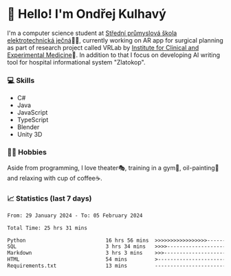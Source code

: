 # 👋 Hello! I'm Ondřej Kulhavý

I'm a computer science student at [Střední průmyslová škola elektrotechnická ječná](https://www.spsejecna.cz/)👨‍🎓, currently working on AR app for surgical planning as part of research project called VRLab by [Institute for Clinical and Experimental Medicine](https://www.ikem.cz/en/)🏥.
In addition to that I focus on developing AI writing tool for hospital informational system "Zlatokop".

### 💻 Skills
- C#
- Java
- JavaScript
- TypeScript
- Blender
- Unity 3D

### 🏋️‍♂️ Hobbies

Aside from programming, I love theater🎭, training in a gym💪, oil-painting🎨 and relaxing with cup of coffee☕.
### 📈 Statistics (last 7 days)
<!--START_SECTION:waka-->

```txt
From: 29 January 2024 - To: 05 February 2024

Total Time: 25 hrs 31 mins

Python                          16 hrs 56 mins  >>>>>>>>>>>>>>>>>--------   66.40 %
SQL                             3 hrs 34 mins   >>>>---------------------   14.02 %
Markdown                        3 hrs 3 mins    >>>----------------------   12.02 %
HTML                            54 mins         >------------------------   03.54 %
Requirements.txt                13 mins         -------------------------   00.87 %
```

<!--END_SECTION:waka-->



